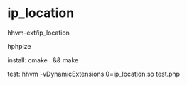 ip_location
===========

hhvm-ext/ip_location

hphpize

install:
cmake . && make

test:
hhvm -vDynamicExtensions.0=ip_location.so test.php
